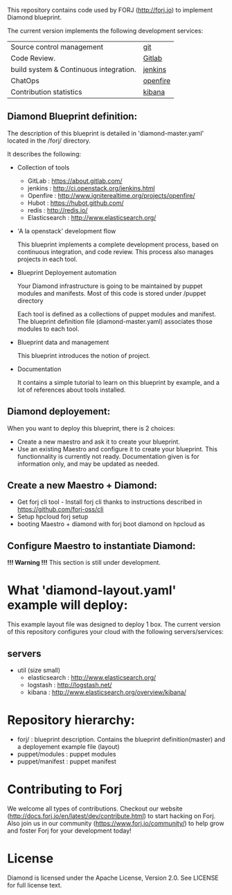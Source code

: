 
This repository contains code used by FORJ (http://forj.io) to implement Diamond blueprint.

The current version implements the following development services:

|| |
|------------------------------------------|--------------------------------------------------------------|
| Source control management                | [git](http://git-scm.com/)                                   |
| Code Review.                             | [Gitlab](https://about.gitlab.com/)                          |
| build system & Continuous integration.   | [jenkins](http://jenkins-ci.org/)                            |
| ChatOps                                  | [openfire](http://www.igniterealtime.org/projects/openfire/) |
| Contribution statistics                  | [kibana](http://graphite.openstack.org)                      |


Diamond Blueprint definition:
--------------------------------------

The description of this blueprint is detailed in 'diamond-master.yaml' located in the <repo-root>/forj/ directory.

It describes the following:

- Collection of tools
   * GitLab        : https://about.gitlab.com/
   * jenkins       : http://ci.openstack.org/jenkins.html
   * Openfire      : http://www.igniterealtime.org/projects/openfire/
   * Hubot         : https://hubot.github.com/
   * redis         : http://redis.io/
   * Elasticsearch : http://www.elasticsearch.org/

- 'A la openstack' development flow
  
  This blueprint implements a complete development process, based on continuous integration, and code review.
  This process also manages projects in each tool.

- Blueprint Deployement automation

  Your Diamond infrastructure is going to be maintained by puppet modules and manifests.
  Most of this code is stored under <repo-root>/puppet directory
  
  Each tool is defined as a collections of puppet modules and manifest. The blueprint definition file (diamond-master.yaml) associates those modules to each tool.

- Blueprint data and management
  
  This blueprint introduces the notion of project.

- Documentation

  It contains a simple tutorial to learn on this blueprint by example, and a lot of references about tools installed.

Diamond deployement:
---------------------

When you want to deploy this blueprint, there is 2 choices:
* Create a new maestro and ask it to create your blueprint.
* Use an existing Maestro and configure it to create your blueprint. This functionnality is currently not ready. Documentation given is for information only, and may be updated as needed.

Create a new Maestro + Diamond:
--------------------------------

* Get forj cli tool - 
  Install forj cli thanks to instructions described in https://github.com/forj-oss/cli
* Setup hpcloud
  forj setup
* booting Maestro + diamond with
  forj boot diamond on hpcloud as <InstanceName>

Configure Maestro to instantiate Diamond:
------------------------------------------
**!!! Warning !!!** This section is still under development.


What 'diamond-layout.yaml' example will deploy:
=================================================

This example layout file was designed to deploy 1 box.
The current version of this repository configures your cloud with the following servers/services:

servers
-------

* util (size small)
   * elasticsearch : http://www.elasticsearch.org/
   * logstash      : http://logstash.net/
   * kibana        : http://www.elasticsearch.org/overview/kibana/


Repository hierarchy:
=====================

 - forj/           : blueprint description. Contains the blueprint definition(master) and a deployement example file (layout)
 - puppet/modules  : puppet modules
 - puppet/manifest : puppet manifest

Contributing to Forj
=====================
We welcome all types of contributions.  Checkout our website (http://docs.forj.io/en/latest/dev/contribute.html)
to start hacking on Forj.  Also join us in our community (https://www.forj.io/community/) to help grow and foster Forj for
your development today!

License
=====================
Diamond is licensed under the Apache License, Version 2.0.  See LICENSE for full license text.

